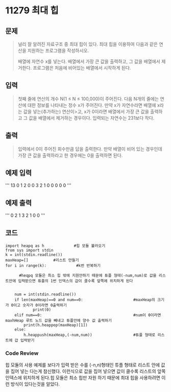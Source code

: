 # 11279 최대 힙

## 문제
>널리 잘 알려진 자료구조 중 최대 힙이 있다. 최대 힙을 이용하여 다음과 같은 연산을 지원하는 프로그램을 작성하시오.
>
>배열에 자연수 x를 넣는다.
>배열에서 가장 큰 값을 출력하고, 그 값을 배열에서 제거한다.
>프로그램은 처음에 비어있는 배열에서 시작하게 된다.

## 입력
>첫째 줄에 연산의 개수 N(1 ≤ N ≤ 100,000)이 주어진다. 다음 N개의 줄에는 연산에 대한 정보를 나타내는 정수 x가 주어진다. 만약 x가 자연수라면 배열에 x라는 값을 넣는(추가하는) 연산이>고, x가 0이라면 배열에서 가장 큰 값을 출력하고 그 값을 배열에서 제거하는 경우이다. 입력되는 자연수는 231보다 작다.

## 출력
>입력에서 0이 주어진 회수만큼 답을 출력한다. 만약 배열이 비어 있는 경우인데 가장 큰 값을 출력하라고 한 경우에는 0을 출력하면 된다.

## 예제 입력
'''
13
0
1
2
0
0
3
2
1
0
0
0
0
0
'''
## 예제 출력
'''
0
2
1
3
2
1
0
0
'''
## 코드
```
import heapq as h             #힙 모듈 불러오기
from sys import stdin
k = int(stdin.readline())
maxHeap=[]           #리스트 만들기
for i in range(k):             #k번 반복하기

      #heqpq 모듈은 최소 힙 밖에 지원안하기 때문에 튜플 형태(-num,num)로 값을 리스트안에 입력받으면 튜플의 1번 인덱스의 값이 클수록 앞쪽에 위치하게 된다
      
      
    num = int(stdin.readline())
    if len(maxHeap)==0 and num==0:                      #maxHeap의 크기가 0이고 숫자가 0이라면 0출력하기
            print(0)
    elif num==0:                                        #num이 0이라면 maxhHeap 루트 노드 값을 빼내고 튜플안에 양수 값 출력하기
        print(h.heappop(maxHeap)[1])
    else:
        h.heappush(maxHeap,(-num,num))                  #튜플 형태로 리스트에 갑 입력받기
```
### Code Review
힙 모듈의 사용 예제를 보다가 입력 받은 수를 (-n,n)형태인 튜플 형태로 리스트 안에
값을 집어 넣는 다는게 참신했다. 이런식으로 값을 집어 넣으면 값이 클수록 리스트의
앞쪽 인덱스에 위치하게 된다.힙 모듈은 최소 힙만 자원 하기 때문에 최대 힙을 사용하려면
이런 방식이 있다는것을 알았다.
